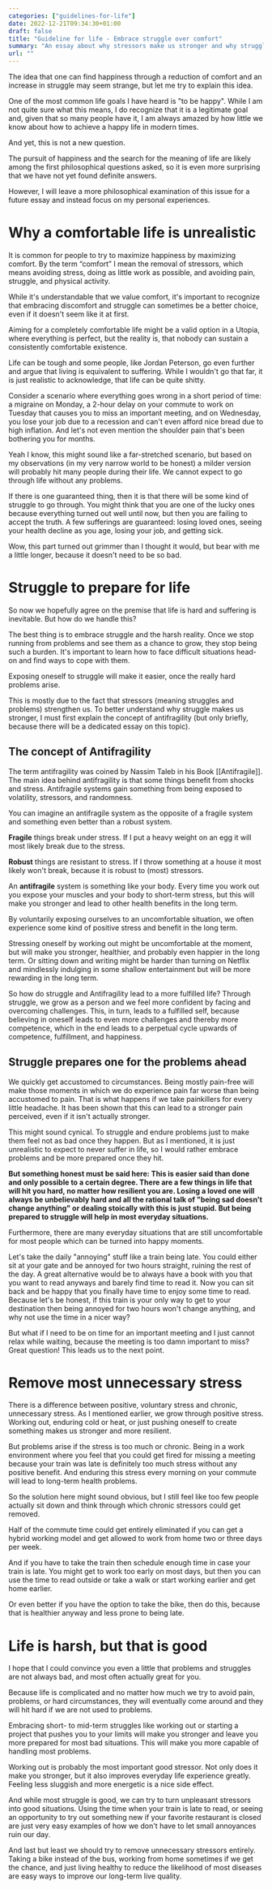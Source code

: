 ```yaml
---
categories: ["guidelines-for-life"]
date: 2022-12-21T09:34:30+01:00
draft: false
title: "Guideline for life - Embrace struggle over comfort"
summary: "An essay about why stressors make us stronger and why struggle over comfort could lead to a happier life."
url: ""
---
```


The idea that one can find happiness through a reduction of comfort and an increase in struggle may seem strange, but let me try to explain this idea.

One of the most common life goals I have heard is "to be happy". While I am not quite sure what this means, I do recognize that it is a legitimate goal and, given that so many people have it, I am always amazed by how little we know about how to achieve a happy life in modern times.

And yet, this is not a new question.

The pursuit of happiness and the search for the meaning of life are likely among the first philosophical questions asked, so it is even more surprising that we have not yet found definite answers.

However, I will leave a more philosophical examination of this issue for a future essay and instead focus on my personal experiences.

# Why a comfortable life is unrealistic

It is common for people to try to maximize happiness by maximizing comfort. By the term “comfort” I mean the removal of stressors, which means avoiding stress, doing as little work as possible, and avoiding pain, struggle, and physical activity.

While it's understandable that we value comfort, it's important to recognize that embracing discomfort and struggle can sometimes be a better choice, even if it doesn't seem like it at first.

Aiming for a completely comfortable life might be a valid option in a Utopia, where everything is perfect, but the reality is, that nobody can sustain a consistently comfortable existence.

Life can be tough and some people, like Jordan Peterson, go even further and argue that living is equivalent to suffering. While I wouldn't go that far, it is just realistic to acknowledge, that life can be quite shitty.

Consider a scenario where everything goes wrong in a short period of time: a migraine on Monday, a 2-hour delay on your commute to work on Tuesday that causes you to miss an important meeting, and on Wednesday, you lose your job due to a recession and can't even afford nice bread due to high inflation. And let's not even mention the shoulder pain that's been bothering you for months.

Yeah I know, this might sound like a far-stretched scenario, but based on my observations (in my very narrow world to be honest) a milder version will probably hit many people during their life. We cannot expect to go through life without any problems.

If there is one guaranteed thing, then it is that there will be some kind of struggle to go through. You might think that you are one of the lucky ones because everything turned out well until now, but then you are failing to accept the truth. A few sufferings are guaranteed: losing loved ones, seeing your health decline as you age, losing your job, and getting sick.

Wow, this part turned out grimmer than I thought it would, but bear with me a little longer, because it doesn't need to be so bad.

# Struggle to prepare for life

So now we hopefully agree on the premise that life is hard and suffering is inevitable. But how do we handle this?

The best thing is to embrace struggle and the harsh reality. Once we stop running from problems and see them as a chance to grow, they stop being such a burden. It's important to learn how to face difficult situations head-on and find ways to cope with them.

Exposing oneself to struggle will make it easier, once the really hard problems arise.

This is mostly due to the fact that stressors (meaning struggles and problems) strengthen us. To better understand why struggle makes us stronger, I must first explain the concept of antifragility (but only briefly, because there will be a dedicated essay on this topic).

## The concept of Antifragility

The term antifragility was coined by Nassim Taleb in his Book [[Antifragile]]. The main idea behind antifragility is that some things benefit from shocks and stress. Antifragile systems gain something from being exposed to volatility, stressors, and randomness.

You can imagine an antifragile system as the opposite of a fragile system and something even better than a robust system.

**Fragile** things break under stress. If I put a heavy weight on an egg it will most likely break due to the stress.

**Robust** things are resistant to stress. If I throw something at a house it most likely won't break, because it is robust to (most) stressors.

An **antifragile** system is something like your body. Every time you work out you expose your muscles and your body to short-term stress, but this will make you stronger and lead to other health benefits in the long term.

By voluntarily exposing ourselves to an uncomfortable situation, we often experience some kind of positive stress and benefit in the long term.

Stressing oneself by working out might be uncomfortable at the moment, but will make you stronger, healthier, and probably even happier in the long term. Or sitting down and writing might be harder than turning on Netflix and mindlessly indulging in some shallow entertainment but will be more rewarding in the long term.

So how do struggle and Antifragility lead to a more fulfilled life? Through struggle, we grow as a person and we feel more confident by facing and overcoming challenges. This, in turn, leads to a fulfilled self, because believing in oneself leads to even more challenges and thereby more competence, which in the end leads to a perpetual cycle upwards of competence, fulfillment, and happiness.

## Struggle prepares one for the problems ahead

We quickly get accustomed to circumstances. Being mostly pain-free will make those moments in which we do experience pain far worse than being accustomed to pain. That is what happens if we take painkillers for every little headache. It has been shown that this can lead to a stronger pain perceived, even if it isn't actually stronger.

This might sound cynical. To struggle and endure problems just to make them feel not as bad once they happen. But as I mentioned, it is just unrealistic to expect to never suffer in life, so I would rather embrace problems and be more prepared once they hit.

**But something honest must be said here: This is easier said than done and only possible to a certain degree. There are a few things in life that will hit you hard, no matter how resilient you are. Losing a loved one will always be unbelievably hard and all the rational talk of "being sad doesn't change anything" or dealing stoically with this is just stupid.
But being prepared to struggle will help in most everyday situations.**

Furthermore, there are many everyday situations that are still uncomfortable for most people which can be turned into happy moments.

Let's take the daily "annoying" stuff like a train being late. You could either sit at your gate and be annoyed for two hours straight, ruining the rest of the day. A great alternative would be to always have a book with you that you want to read anyways and barely find time to read it. Now you can sit back and be happy that you finally have time to enjoy some time to read. Because let's be honest, if this train is your only way to get to your destination then being annoyed for two hours won't change anything, and why not use the time in a nicer way?

But what if I need to be on time for an important meeting and I just cannot relax while waiting, because the meeting is too damn important to miss? Great question! This leads us to the next point.

# Remove most unnecessary stress

There is a difference between positive, voluntary stress and chronic, unnecessary stress.
As I mentioned earlier, we grow through positive stress. Working out, enduring cold or heat, or just pushing oneself to create something makes us stronger and more resilient.

But problems arise if the stress is too much or chronic. Being in a work environment where you feel that you could get fired for missing a meeting because your train was late is definitely too much stress without any positive benefit. And enduring this stress every morning on your commute will lead to long-term health problems.

So the solution here might sound obvious, but I still feel like too few people actually sit down and think through which chronic stressors could get removed.

Half of the commute time could get entirely eliminated if you can get a hybrid working model and get allowed to work from home two or three days per week.

And if you have to take the train then schedule enough time in case your train is late. You might get to work too early on most days, but then you can use the time to read outside or take a walk or start working earlier and get home earlier.

Or even better if you have the option to take the bike, then do this, because that is healthier anyway and less prone to being late.

# Life is harsh, but that is good

I hope that I could convince you even a little that problems and struggles are not always bad, and most often actually great for you.

Because life is complicated and no matter how much we try to avoid pain, problems, or hard circumstances, they will eventually come around and they will hit hard if we are not used to problems.

Embracing short- to mid-term struggles like working out or starting a project that pushes you to your limits will make you stronger and leave you more prepared for most bad situations. This will make you more capable of handling most problems.

Working out is probably the most important good stressor. Not only does it make you stronger, but it also improves everyday life experience greatly. Feeling less sluggish and more energetic is a nice side effect.

And while most struggle is good, we can try to turn unpleasant stressors into good situations. Using the time when your train is late to read, or seeing an opportunity to try out something new if your favorite restaurant is closed are just very easy examples of how we don't have to let small annoyances ruin our day.

And last but least we should try to remove unnecessary stressors entirely. Taking a bike instead of the bus, working from home sometimes if we get the chance, and just living healthy to reduce the likelihood of most diseases are easy ways to improve our long-term live quality.
